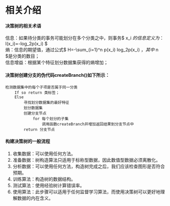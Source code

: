 <script type="text/javascript" async
  src="https://cdn.mathjax.org/mathjax/latest/MathJax.js?config=TeX-MML-AM_CHTML">
</script>

# 相关介绍
#### 决策树的相关术语
信息：如果待分类的事务可能划分在多个分类之中，则事务$ x_i $的信息定义为：$ l(x_i)=-log_2p(x_i) $  
熵：信息的期望值，通过公式$ H=-\sum_{i=1}^n p(x_i) log_2p(x_i) $，其中$ n $是分类的数目；  
信息增益：根据某个特征划分数据集获得的熵增加；  


#### 决策树创建分支的伪代码createBranch()如下所示：
```
检测数据集中的每个子项是否属于同一分类  
    If so return 类标签；  
    Else  
        寻找划分数据集的最好特征  
        划分数据集  
        创建分支节点  
            for 每个划分的子集  
                调用函数createBranch并增加返回结果到分支节点中  
        return 分支节点 
 ```
 
#### 构建决策树的一般流程
1. 收集数据：可以使用任何方法。
2. 准备数据：树构造算法只适用于标称型数据，因此数值型数据必须离散化。
3. 分析数据：可以使用任何方法，构造树完成之后，我们应该检查图形是否符合预期。
4. 训练算法：构造树的数据结构。
5. 测试算法：使用经验树计算错误率。
6. 使用算法：此步骤可以适用于任何监督学习算法，而使用决策树可以更好地理解数据的内在含义。
